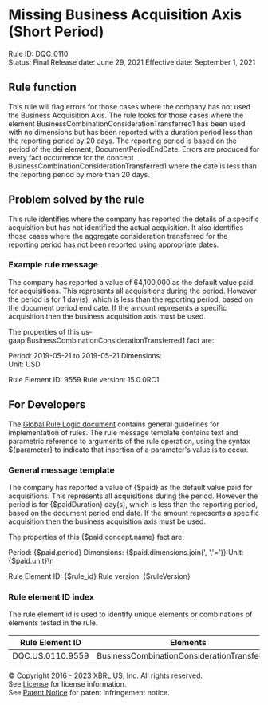 # Missing Business Acquisition Axis (Short Period)  
Rule ID: DQC_0110  
Status: Final
Release date: June 29, 2021
Effective date: September 1, 2021
  
## Rule function
This rule will flag errors for those cases where the company has not used the Business Acquisition Axis. The rule looks for those cases where the element BusinessCombinationConsiderationTransferred1 has been used with no dimensions but has been reported with a duration period less than the reporting period by 20 days. The reporting period is based on the period of the dei element, DocumentPeriodEndDate. Errors are produced for every fact occurrence for the concept BusinessCombinationConsiderationTransferred1 where the date is less than the reporting period by more than 20 days.

## Problem solved by the rule
This rule identifies where the company has reported the details of a specific acquisition but has not identified the actual acquisition. It also identifies those cases where the aggregate consideration transferred for the reporting period has not been reported using appropriate dates.

### Example rule message
The company has reported a value of  64,100,000 as the default value paid for acquisitions. This represents all acquisitions during the period.  However the period is for 1 day(s), which is less than the reporting period, based on the document period end date.  If the amount represents a specific acquisition then the business acquisition axis must be used.

The properties of this us-gaap:BusinessCombinationConsiderationTransferred1 fact are:

Period: 2019-05-21 to 2019-05-21
Dimensions:  
Unit: USD

Rule Element ID: 9559
Rule version: 15.0.0RC1

## For Developers  
The [Global Rule Logic document](https://github.com/DataQualityCommittee/dqc_us_rules/blob/master/docs/GlobalRuleLogic.md) contains general guidelines for implementation of rules. The rule message template contains text and parametric reference to arguments of the rule operation, using the syntax ${parameter} to indicate that insertion of a parameter's value is to occur.  
  
### General message template  
The company has reported a value of  {$paid} as the default value paid for acquisitions. This represents all acquisitions during the period.  However the period is for {$paidDuration} day(s), which is less than the reporting period, based on the document period end date.  If the amount represents a specific acquisition then the business acquisition axis must be used.

The properties of this {$paid.concept.name} fact are:

Period: {$paid.period}
Dimensions: {$paid.dimensions.join(', ','=')}
Unit: {$paid.unit}\n

Rule Element ID: {$rule_id}
Rule version: {$ruleVersion}
  
### Rule element ID index  
The rule element id is used to identify unique elements or combinations of elements tested in the rule.

|Rule Element ID|Elements|
|--- |--- |
|DQC.US.0110.9559|BusinessCombinationConsiderationTransferred1|
  
© Copyright 2016 - 2023 XBRL US, Inc. All rights reserved.   
See [License](https://xbrl.us/dqc-license) for license information.  
See [Patent Notice](https://xbrl.us/dqc-patent) for patent infringement notice.  